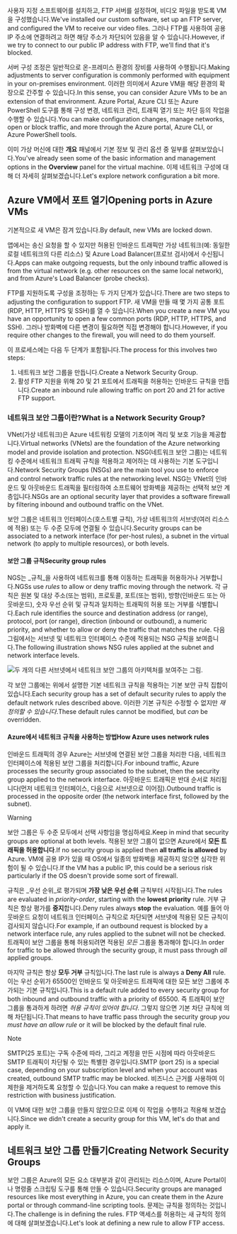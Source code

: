 <span data-ttu-id="a2b97-101">사용자 지정 소프트웨어를 설치하고, FTP 서버를 설정하며, 비디오 파일을 받도록 VM을 구성했습니다.</span><span class="sxs-lookup"><span data-stu-id="a2b97-101">We've installed our custom software, set up an FTP server, and configured the VM to receive our video files.</span></span> <span data-ttu-id="a2b97-102">그러나 FTP를 사용하여 공용 IP 주소에 연결하려고 하면 해당 주소가 차단되어 있음을 알 수 있습니다.</span><span class="sxs-lookup"><span data-stu-id="a2b97-102">However, if we try to connect to our public IP address with FTP, we'll find that it's blocked.</span></span> 

<span data-ttu-id="a2b97-103">서버 구성 조정은 일반적으로 온-프레미스 환경의 장비를 사용하여 수행됩니다.</span><span class="sxs-lookup"><span data-stu-id="a2b97-103">Making adjustments to server configuration is commonly performed with equipment in your on-premises environment.</span></span> <span data-ttu-id="a2b97-104">이러한 의미에서 Azure VM을 해당 환경의 확장으로 간주할 수 있습니다.</span><span class="sxs-lookup"><span data-stu-id="a2b97-104">In this sense, you can consider Azure VMs to be an extension of that environment.</span></span> <span data-ttu-id="a2b97-105">Azure Portal, Azure CLI 또는 Azure PowerShell 도구를 통해 구성 변경, 네트워크 관리, 트래픽 열기 또는 차단 등의 작업을 수행할 수 있습니다.</span><span class="sxs-lookup"><span data-stu-id="a2b97-105">You can make configuration changes, manage networks, open or block traffic, and more through the Azure portal, Azure CLI, or Azure PowerShell tools.</span></span>

<span data-ttu-id="a2b97-106">이미 가상 머신에 대한 **개요** 패널에서 기본 정보 및 관리 옵션 중 일부를 살펴보았습니다.</span><span class="sxs-lookup"><span data-stu-id="a2b97-106">You've already seen some of the basic information and management options in the **Overview** panel for the virtual machine.</span></span> <span data-ttu-id="a2b97-107">이제 네트워크 구성에 대해 더 자세히 살펴보겠습니다.</span><span class="sxs-lookup"><span data-stu-id="a2b97-107">Let's explore network configuration a bit more.</span></span>

## <a name="opening-ports-in-azure-vms"></a><span data-ttu-id="a2b97-108">Azure VM에서 포트 열기</span><span class="sxs-lookup"><span data-stu-id="a2b97-108">Opening ports in Azure VMs</span></span>

<span data-ttu-id="a2b97-109">기본적으로 새 VM은 잠겨 있습니다.</span><span class="sxs-lookup"><span data-stu-id="a2b97-109">By default, new VMs are locked down.</span></span> 

<span data-ttu-id="a2b97-110">앱에서는 송신 요청을 할 수 있지만 허용된 인바운드 트래픽만 가상 네트워크(예: 동일한 로컬 네트워크의 다른 리소스) 및 Azure Load Balancer(프로브 검사)에서 수신됩니다.</span><span class="sxs-lookup"><span data-stu-id="a2b97-110">Apps can make outgoing requests, but the only inbound traffic allowed is from the virtual network (e.g. other resources on the same local network), and from Azure's Load Balancer (probe checks).</span></span>

<span data-ttu-id="a2b97-111">FTP를 지원하도록 구성을 조정하는 두 가지 단계가 있습니다.</span><span class="sxs-lookup"><span data-stu-id="a2b97-111">There are two steps to adjusting the configuration to support FTP.</span></span> <span data-ttu-id="a2b97-112">새 VM을 만들 때 몇 가지 공통 포트(RDP, HTTP, HTTPS 및 SSH)를 열 수 있습니다.</span><span class="sxs-lookup"><span data-stu-id="a2b97-112">When you create a new VM you have an opportunity to open a few common ports (RDP, HTTP, HTTPS, and SSH).</span></span> <span data-ttu-id="a2b97-113">그러나 방화벽에 다른 변경이 필요하면 직접 변경해야 합니다.</span><span class="sxs-lookup"><span data-stu-id="a2b97-113">However, if you require other changes to the firewall, you will need to do them yourself.</span></span>

<span data-ttu-id="a2b97-114">이 프로세스에는 다음 두 단계가 포함됩니다.</span><span class="sxs-lookup"><span data-stu-id="a2b97-114">The process for this involves two steps:</span></span>

1. <span data-ttu-id="a2b97-115">네트워크 보안 그룹을 만듭니다.</span><span class="sxs-lookup"><span data-stu-id="a2b97-115">Create a Network Security Group.</span></span>
2. <span data-ttu-id="a2b97-116">활성 FTP 지원을 위해 20 및 21 포트에서 트래픽을 허용하는 인바운드 규칙을 만듭니다.</span><span class="sxs-lookup"><span data-stu-id="a2b97-116">Create an inbound rule allowing traffic on port 20 and 21 for active FTP support.</span></span>

### <a name="what-is-a-network-security-group"></a><span data-ttu-id="a2b97-117">네트워크 보안 그룹이란?</span><span class="sxs-lookup"><span data-stu-id="a2b97-117">What is a Network Security Group?</span></span>

<span data-ttu-id="a2b97-118">VNet(가상 네트워크)은 Azure 네트워킹 모델의 기초이며 격리 및 보호 기능을 제공합니다.</span><span class="sxs-lookup"><span data-stu-id="a2b97-118">Virtual networks (VNets) are the foundation of the Azure networking model and provide isolation and protection.</span></span> <span data-ttu-id="a2b97-119">NSG(네트워크 보안 그룹)는 네트워킹 수준에서 네트워크 트래픽 규칙을 적용하고 제어하는 데 사용하는 기본 도구입니다.</span><span class="sxs-lookup"><span data-stu-id="a2b97-119">Network Security Groups (NSGs) are the main tool you use to enforce and control network traffic rules at the networking level.</span></span> <span data-ttu-id="a2b97-120">NSG는 VNet의 인바운드 및 아웃바운드 트래픽을 필터링하여 소프트웨어 방화벽을 제공하는 선택적 보안 계층입니다.</span><span class="sxs-lookup"><span data-stu-id="a2b97-120">NSGs are an optional security layer that provides a software firewall by filtering inbound and outbound traffic on the VNet.</span></span> 

<span data-ttu-id="a2b97-121">보안 그룹은 네트워크 인터페이스(호스트별 규칙), 가상 네트워크의 서브넷(여러 리소스에 적용) 또는 두 수준 모두에 연결될 수 있습니다.</span><span class="sxs-lookup"><span data-stu-id="a2b97-121">Security groups can be associated to a network interface (for per-host rules), a subnet in the virtual network (to apply to multiple resources), or both levels.</span></span> 

#### <a name="security-group-rules"></a><span data-ttu-id="a2b97-122">보안 그룹 규칙</span><span class="sxs-lookup"><span data-stu-id="a2b97-122">Security group rules</span></span>

<span data-ttu-id="a2b97-123">NGS는 _규칙_을 사용하여 네트워크를 통해 이동하는 트래픽을 허용하거나 거부합니다.</span><span class="sxs-lookup"><span data-stu-id="a2b97-123">NGSs use _rules_ to allow or deny traffic moving through the network.</span></span> <span data-ttu-id="a2b97-124">각 규칙은 원본 및 대상 주소(또는 범위), 프로토콜, 포트(또는 범위), 방향(인바운드 또는 아웃바운드), 숫자 우선 순위 및 규칙과 일치하는 트래픽의 허용 또는 거부를 식별합니다.</span><span class="sxs-lookup"><span data-stu-id="a2b97-124">Each rule identifies the source and destination address (or range), protocol, port (or range), direction (inbound or outbound), a numeric priority, and whether to allow or deny the traffic that matches the rule.</span></span> <span data-ttu-id="a2b97-125">다음 그림에서는 서브넷 및 네트워크 인터페이스 수준에 적용되는 NSG 규칙을 보여줍니다.</span><span class="sxs-lookup"><span data-stu-id="a2b97-125">The following illustration shows NSG rules applied at the subnet and network interface levels.</span></span>

![두 개의 다른 서브넷에서 네트워크 보안 그룹의 아키텍처를 보여주는 그림.](../media/7-nsg-rules.png)

<span data-ttu-id="a2b97-129">각 보안 그룹에는 위에서 설명한 기본 네트워크 규칙을 적용하는 기본 보안 규칙 집합이 있습니다.</span><span class="sxs-lookup"><span data-stu-id="a2b97-129">Each security group has a set of default security rules to apply the default network rules described above.</span></span> <span data-ttu-id="a2b97-130">이러한 기본 규칙은 수정할 수 없지만 _재정의할 수 있습니다_.</span><span class="sxs-lookup"><span data-stu-id="a2b97-130">These default rules cannot be modified, but _can_ be overridden.</span></span>

#### <a name="how-azure-uses-network-rules"></a><span data-ttu-id="a2b97-131">Azure에서 네트워크 규칙을 사용하는 방법</span><span class="sxs-lookup"><span data-stu-id="a2b97-131">How Azure uses network rules</span></span>

<span data-ttu-id="a2b97-132">인바운드 트래픽의 경우 Azure는 서브넷에 연결된 보안 그룹을 처리한 다음, 네트워크 인터페이스에 적용된 보안 그룹을 처리합니다.</span><span class="sxs-lookup"><span data-stu-id="a2b97-132">For inbound traffic, Azure processes the security group associated to the subnet, then the security group applied to the network interface.</span></span> <span data-ttu-id="a2b97-133">아웃바운드 트래픽은 반대 순서로 처리됩니다(먼저 네트워크 인터페이스, 다음으로 서브넷으로 이어짐).</span><span class="sxs-lookup"><span data-stu-id="a2b97-133">Outbound traffic is processed in the opposite order (the network interface first, followed by the subnet).</span></span>

> [!WARNING]
> <span data-ttu-id="a2b97-134">보안 그룹은 두 수준 모두에서 선택 사항임을 명심하세요.</span><span class="sxs-lookup"><span data-stu-id="a2b97-134">Keep in mind that security groups are optional at both levels.</span></span> <span data-ttu-id="a2b97-135">적용된 보안 그룹이 없으면 Azure에서 **모든 트래픽을 허용합니다**.</span><span class="sxs-lookup"><span data-stu-id="a2b97-135">If no security group is applied then **all traffic is allowed** by Azure.</span></span> <span data-ttu-id="a2b97-136">VM에 공용 IP가 있을 때 OS에서 일종의 방화벽을 제공하지 않으면 심각한 위험이 될 수 있습니다.</span><span class="sxs-lookup"><span data-stu-id="a2b97-136">If the VM has a public IP, this could be a serious risk particularly if the OS doesn't provide some sort of firewall.</span></span>

<span data-ttu-id="a2b97-137">규칙은 _우선 순위_로 평가되며 **가장 낮은 우선 순위** 규칙부터 시작됩니다.</span><span class="sxs-lookup"><span data-stu-id="a2b97-137">The rules are evaluated in _priority-order_, starting with the **lowest priority** rule.</span></span> <span data-ttu-id="a2b97-138">거부 규칙은 항상 평가를 **중지**합니다.</span><span class="sxs-lookup"><span data-stu-id="a2b97-138">Deny rules always **stop** the evaluation.</span></span> <span data-ttu-id="a2b97-139">예를 들어 아웃바운드 요청이 네트워크 인터페이스 규칙으로 차단되면 서브넷에 적용된 모든 규칙이 검사되지 않습니다.</span><span class="sxs-lookup"><span data-stu-id="a2b97-139">For example, if an outbound request is blocked by a network interface rule, any rules applied to the subnet will not be checked.</span></span> <span data-ttu-id="a2b97-140">트래픽이 보안 그룹을 통해 허용되려면 적용된 _모든_ 그룹을 통과해야 합니다.</span><span class="sxs-lookup"><span data-stu-id="a2b97-140">In order for traffic to be allowed through the security group, it must pass through _all_ applied groups.</span></span>

<span data-ttu-id="a2b97-141">마지막 규칙은 항상 **모두 거부** 규칙입니다.</span><span class="sxs-lookup"><span data-stu-id="a2b97-141">The last rule is always a **Deny All** rule.</span></span> <span data-ttu-id="a2b97-142">이는 우선 순위가 65500인 인바운드 및 아웃바운드 트래픽에 대한 모든 보안 그룹에 추가되는 기본 규칙입니다.</span><span class="sxs-lookup"><span data-stu-id="a2b97-142">This is a default rule added to every security group for both inbound and outbound traffic with a priority of 65500.</span></span> <span data-ttu-id="a2b97-143">즉 트래픽이 보안 그룹을 통과하게 하려면 _허용 규칙이 있어야 합니다_. 그렇지 않으면 기본 차단 규칙에 의해 차단됩니다.</span><span class="sxs-lookup"><span data-stu-id="a2b97-143">That means to have traffic pass through the security group _you must have an allow rule_ or it will be blocked by the default final rule.</span></span>

> [!NOTE]
> <span data-ttu-id="a2b97-144">SMTP(25 포트)는 구독 수준에 따라, 그리고 계정을 만든 시점에 따라 아웃바운드 SMTP 트래픽이 차단될 수 있는 특별한 경우입니다.</span><span class="sxs-lookup"><span data-stu-id="a2b97-144">SMTP (port 25) is a special case, depending on your subscription level and when your account was created, outbound SMTP traffic may be blocked.</span></span> <span data-ttu-id="a2b97-145">비즈니스 근거를 사용하여 이 제한을 제거하도록 요청할 수 있습니다.</span><span class="sxs-lookup"><span data-stu-id="a2b97-145">You can make a request to remove this restriction with business justification.</span></span>

<span data-ttu-id="a2b97-146">이 VM에 대한 보안 그룹을 만들지 않았으므로 이제 이 작업을 수행하고 적용해 보겠습니다.</span><span class="sxs-lookup"><span data-stu-id="a2b97-146">Since we didn't create a security group for this VM, let's do that and apply it.</span></span>

## <a name="creating-network-security-groups"></a><span data-ttu-id="a2b97-147">네트워크 보안 그룹 만들기</span><span class="sxs-lookup"><span data-stu-id="a2b97-147">Creating Network Security Groups</span></span>

<span data-ttu-id="a2b97-148">보안 그룹은 Azure의 모든 요소 대부분과 같이 관리되는 리소스이며, Azure Portal이나 명령줄 스크립팅 도구를 통해 만들 수 있습니다.</span><span class="sxs-lookup"><span data-stu-id="a2b97-148">Security groups are managed resources like most everything in Azure, you can create them in the Azure portal or through command-line scripting tools.</span></span> <span data-ttu-id="a2b97-149">문제는 규칙을 정의하는 것입니다.</span><span class="sxs-lookup"><span data-stu-id="a2b97-149">The challenge is in defining the rules.</span></span> <span data-ttu-id="a2b97-150">FTP 액세스를 허용하는 새 규칙의 정의에 대해 살펴보겠습니다.</span><span class="sxs-lookup"><span data-stu-id="a2b97-150">Let's look at defining a new rule to allow FTP access.</span></span>